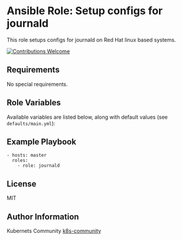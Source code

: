 Ansible Role: Setup configs for journald
============================

This role setups configs for journald on Red Hat linux based systems.

[![Contributions Welcome](https://img.shields.io/badge/contributions-welcome-brightgreen.svg?style=flat)](https://github.com/openprovider/cloud-setup/issues)

Requirements
------------

No special requirements.

Role Variables
--------------

Available variables are listed below, along with default values (see `defaults/main.yml`):

Example Playbook
----------------

    - hosts: master
      roles:
        - role: journald

License
-------

MIT

Author Information
------------------

Kubernets Community [k8s-community](https://github.com/k8s-community)
